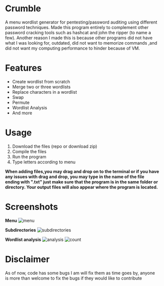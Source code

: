 
# Crumble 

A menu wordlist generator for pentesting/password auditing using different password techniques.
Made this program entirely to complement other password cracking tools such as hashcat and john the ripper (to name a few).
Another reason I made this is because other programs did not have what I was looking for, outdated, did not want to memorize commands ,and did not want 
my computing performance to hinder because of VM.


# Features


* Create wordlist from scratch
* Merge two or three wordlists
* Replace characters in a wordlist
* Swap 
* Permute
* Wordlist Analysis
* And more


# Usage
1. Download the files (repo or download zip)
2. Compile the files
3. Run the program
4. Type letters according to menu

**When adding files,you may drag and drop on to the terminal or if you have any issues with drag and drop, you may type in the name of the file ending with ".txt" just make sure that the program is in the same folder or directory. Your output files will also appear where the program is located.**


# Screenshots
**Menu**
![menu](https://user-images.githubusercontent.com/58496330/124654696-7b337d80-de64-11eb-9ded-a0e567c8caad.PNG)

**Subdirectories**
![subdirectories](https://user-images.githubusercontent.com/58496330/124654701-7e2e6e00-de64-11eb-8dd7-562ab1cdb3bc.PNG)

**Wordlist analysis**
![analysis](https://user-images.githubusercontent.com/58496330/124655887-137e3200-de66-11eb-9603-014820f2bda2.PNG)
![count](https://user-images.githubusercontent.com/58496330/124655907-18db7c80-de66-11eb-85ae-d463ae716840.PNG)



# Disclaimer

As of now, code has some bugs I am will fix them as time goes by, anyone is more than welcome to fix the bugs if they would like to contribute







